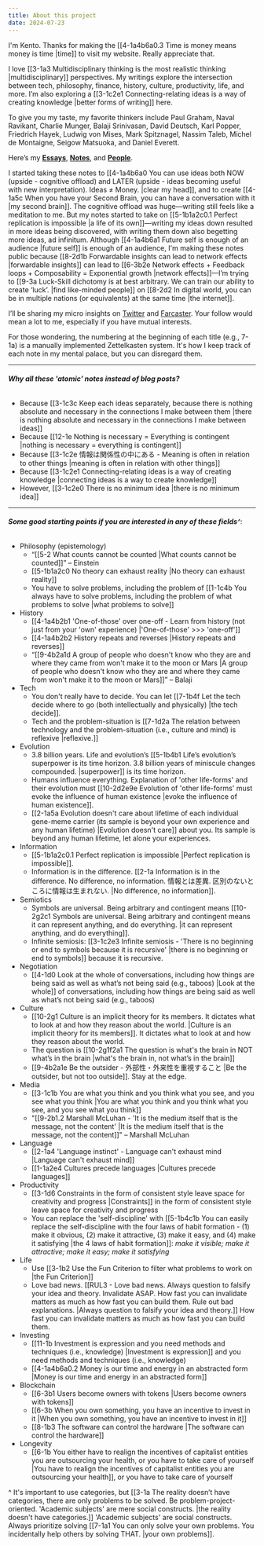 ```yaml
---
title: About this project
date: 2024-07-23
---
```

I'm Kento. Thanks for making the [[4-1a4b6a0.3 Time is money means money is time |time]] to visit my website. Really appreciate that.

I love [[3-1a3 Multidisciplinary thinking is the most realistic thinking |multidisciplinary]] perspectives. My writings explore the intersection between tech, philosophy, finance, history, culture, productivity, life, and more. I’m also exploring a [[3-1c2e1 Connecting-relating ideas is a way of creating knowledge |better forms of writing]] here. 

To give you my taste, my favorite thinkers include Paul Graham, Naval Ravikant, Charlie Munger, Balaji Srinivasan, David Deutsch, Karl Popper, Friedrich Hayek, Ludwig von Mises, Mark Spitznagel, Nassim Taleb, Michel de Montaigne, Seigow Matsuoka, and Daniel Everett.

Here’s my **[Essays](https://kenti.xyz/essays/)**, **[Notes](https://kenti.xyz/notes/)**, and **[People](https://kenti.xyz/people/)**.

I started taking these notes to [[4-1a4b6a0 You can use ideas both NOW (upside - cognitive offload) and LATER (upside - ideas becoming useful with new interpretation). Ideas ≠ Money. |clear my head]], and to create [[4-1a5c When you have your Second Brain, you can have a conversation with it |my second brain]]. The cognitive offload was huge—writing still feels like a meditation to me. But my notes started to take on [[5-1b1a2c0.1 Perfect replication is impossible |a life of its own]]—writing my ideas down resulted in more ideas being discovered, with writing them down also begetting more ideas, ad infinitum. Although [[4-1a4b6a1 Future self is enough of an audience |future self]] is enough of an audience, I'm making these notes public because [[8-2d1b Forwardable insights can lead to network effects |forwardable insights]] can lead to [[6-3b2e Network effects + Feedback loops + Composability = Exponential growth |network effects]]—I’m trying to [[9-3a Luck-Skill dichotomy is at best arbitrary. We can train our ability to create ‘luck’. |find like-minded people]] on [[8-2d2 In digital world, you can be in multiple nations (or equivalents) at the same time |the internet]].

I’ll be sharing my micro insights on [Twitter](https://twitter.com/kmayama2) and [Farcaster](https://warpcast.com/kenty). Your follow would mean a lot to me, especially if you have mutual interests.

For those wondering, the numbering at the beginning of each title (e.g., 7-1a) is a manually implemented Zettelkasten system. It's how I keep track of each note in my mental palace, but you can disregard them.

---
###### **Why all these 'atomic' notes instead of blog posts?**
- Because [[3-1c3c Keep each ideas separately, because there is nothing absolute and necessary in the connections I make between them |there is nothing absolute and necessary in the connections I make between ideas]]
- Because [[12-1e Nothing is necessary = Everything is contingent |nothing is necessary = everything is contingent]]
- Because [[3-1c2e 情報は関係性の中にある - Meaning is often in relation to other things |meaning is often in relation with other things]]
- Because [[3-1c2e1 Connecting-relating ideas is a way of creating knowledge |connecting ideas is a way to create knowledge]]
- However, [[3-1c2e0 There is no minimum idea |there is no minimum idea]]

---
###### **Some good starting points if you are interested in any of these fields**^:
- Philosophy (epistemology)
  - “[[5-2 What counts cannot be counted |What counts cannot be counted]]” – Einstein
  - [[5-1b1a2c0 No theory can exhaust reality |No theory can exhaust reality]]
  - You have to solve problems, including the problem of [[1-1c4b You always have to solve problems, including the problem of what problems to solve |what problems to solve]]
- History
  - [[4-1a4b2b1 'One-of-those' over one-off - Learn from history (not just from your 'own' experience) |'One-of-those' >>> 'one-off']]
  - [[4-1a4b2b2 History repeats and reverses |History repeats and reverses]]
  - “[[9-4b2a1d A group of people who doesn't know who they are and where they came from won't make it to the moon or Mars |A group of people who doesn't know who they are and where they came from won't make it to the moon or Mars]]” – Balaji
- Tech
  - You don't really have to decide. You can let [[7-1b4f Let the tech decide where to go (both intellectually and physically) |the tech decide]].
  - Tech and the problem-situation is [[7-1d2a The relation between technology and the problem-situation (i.e., culture and mind) is reflexive |reflexive.]]
- Evolution
  - 3.8 billion years. Life and evolution’s [[5-1b4b1 Life’s evolution’s superpower is its time horizon. 3.8 billion years of miniscule changes compounded. |superpower]] is its time horizon.
  - Humans influence everything. Explanation of 'other life-forms' and their evolution must [[10-2d2e9e Evolution of 'other life-forms' must evoke the influence of human existence |evoke the influence of human existence]].
  - [[2-1a5a Evolution doesn't care about lifetime of each individual gene-meme carrier (its sample is beyond your own experience and any human lifetime) |Evolution doesn't care]] about you. Its sample is beyond any human lifetime, let alone your experiences.
- Information
  - [[5-1b1a2c0.1 Perfect replication is impossible |Perfect replication is impossible]].
  - Information is in the difference. [[2-1a Information is in the difference. No difference, no information. 情報とは差異. 区別のないところに情報は生まれない. |No difference, no information]].
- Semiotics
  - Symbols are universal. Being arbitrary and contingent means [[10-2g2c1 Symbols are universal. Being arbitrary and contingent means it can represent anything, and do everything. |it can represent anything, and do everything]].
  - Infinite semiosis: [[3-1c2e3 Infinite semiosis - 'There is no beginning or end to symbols because it is recursive' |there is no beginning or end to symbols]] because it is recursive.
- Negotiation
  - [[4-1d0 Look at the whole of conversations, including how things are being said as well as what’s not being said (e.g., taboos) |Look at the whole]] of conversations, including how things are being said as well as what’s not being said (e.g., taboos)
- Culture
  - [[10-2g1 Culture is an implicit theory for its members. It dictates what to look at and how they reason about the world. |Culture is an implicit theory for its members]]. It dictates what to look at and how they reason about the world.
  - The question is [[10-2g1f2a1 The question is what's the brain in NOT what’s in the brain |what's the brain in, not what’s in the brain]]
  - [[9-4b2a1e Be the outsider - 外部性・外来性を重視すること |Be the outsider, but not too outside]]. Stay at the edge.
- Media
  - [[3-1c1b You are what you think and you think what you see, and you see what you think |You are what you think and you think what you see, and you see what you think]]
  - "[[9-2b1.2 Marshall McLuhan - 'It is the medium itself that is the message, not the content' |It is the medium itself that is the message, not the content]]" – Marshall McLuhan
- Language
  - [[2-1a4 'Language instinct' - Language can't exhaust mind |Language can't exhaust mind]]
  - [[1-1a2e4 Cultures precede languages |Cultures precede languages]]
- Productivity
  - [[3-1d6 Constraints in the form of consistent style leave space for creativity and progress |Constraints]] in the form of consistent style leave space for creativity and progress
  - You can replace the 'self-discipline' with [[5-1b4c1b You can easily replace the self-discipline with the four laws of habit formation - (1) make it obvious, (2) make it attractive, (3) make it easy, and (4) make it satisfying |the 4 laws of habit formation]]: *make it visible; make it attractive; make it easy; make it satisfying*
- Life
  - Use [[3-1b2 Use the Fun Criterion to filter what problems to work on |the Fun Criterion]]
  - Love bad news. [[RUL3 - Love bad news. Always question to falsify your idea and theory. Invalidate ASAP. How fast you can invalidate matters as much as how fast you can build them. Rule out bad explanations. |Always question to falsify your idea and theory.]] How fast you can invalidate matters as much as how fast you can build them.
- Investing
  - [[11-1b Investment is expression and you need methods and techniques (i.e., knowledge) |Investment is expression]] and you need methods and techniques (i.e., knowledge)
  - [[4-1a4b6a0.2 Money is our time and energy in an abstracted form |Money is our time and energy in an abstracted form]]
- Blockchain
  - [[6-3b1 Users become owners with tokens |Users become owners with tokens]]
  - [[6-3b When you own something, you have an incentive to invest in it |When you own something, you have an incentive to invest in it]]
  - [[8-1b3 The software can control the hardware |The software can control the hardware]]
- Longevity
  - [[6-1b You either have to realign the incentives of capitalist entities you are outsourcing your health, or you have to take care of yourself |You have to realign the incentives of capitalist entities you are outsourcing your health]], or you have to take care of yourself
  
^ It's important to use categories, but [[3-1a The reality doesn’t have categories, there are only problems to be solved. Be problem-project-oriented. 'Academic subjects' are mere social constructs. |the reality doesn't have categories.]] 'Academic subjects' are social constructs. Always prioritize solving [[7-1a1 You can only solve your own problems. You incidentally help others by solving THAT. |your own problems]].

